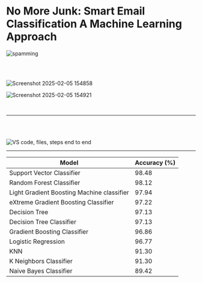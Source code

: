<h1> No More Junk: Smart Email Classification A Machine Learning Approach </h1>

![spamming](https://github.com/user-attachments/assets/1c835c39-f1f0-4bb7-9554-640d5aba27d4)

<br>
<br>
  
![Screenshot 2025-02-05 154858](https://github.com/user-attachments/assets/36a27705-f2a3-4a89-9e9f-a018062eacf0)

![Screenshot 2025-02-05 154921](https://github.com/user-attachments/assets/6e76a810-1ab8-4fcb-bbfc-3e15ab083a80)

<br>
<hr>
<br>
<br>

![VS code, files, steps end to end](https://github.com/user-attachments/assets/05fde814-4e9a-41cb-a45e-595b15af3867)


<hr>

| Model                                      | Accuracy (%) |
|--------------------------------------------|-------------|
| Support Vector Classifier                  | 98.48       |
| Random Forest Classifier                    | 98.12       |
| Light Gradient Boosting Machine classifier | 97.94       |
| eXtreme Gradient Boosting Classifier       | 97.22       |
| Decision Tree                              | 97.13       |
| Decision Tree Classifier                   | 97.13       |
| Gradient Boosting Classifier               | 96.86       |
| Logistic Regression                        | 96.77       |
| KNN                                        | 91.30       |
| K Neighbors Classifier                     | 91.30       |
| Naive Bayes Classifier                     | 89.42       |
